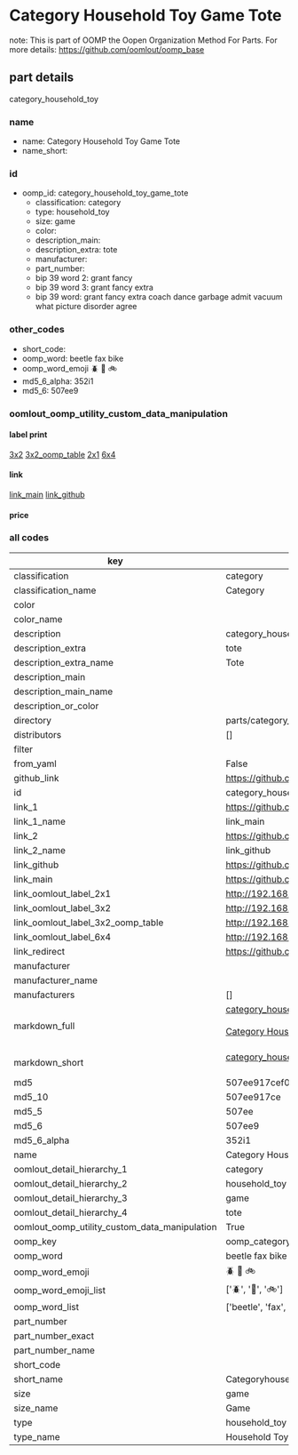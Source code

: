 # Category Household Toy Game Tote  

note: This is part of OOMP the Oopen Organization Method For Parts. For more details: https://github.com/oomlout/oomp_base

##  part details
  



category_household_toy



### name
* name: Category Household Toy Game Tote
* name_short: 
### id
* oomp_id: category_household_toy_game_tote
  * classification: category
  * type: household_toy
  * size: game
  * color: 
  * description_main: 
  * description_extra: tote
  * manufacturer: 
  * part_number: 
  * bip 39 word 2: grant fancy
  * bip 39 word 3: grant fancy extra
  * bip 39 word: grant fancy extra coach dance garbage admit vacuum what picture disorder agree

### other_codes
* short_code: 
* oomp_word: beetle fax bike
* oomp_word_emoji :beetle: :fax: :bike:
* md5_6_alpha: 352i1
* md5_6: 507ee9






### oomlout_oomp_utility_custom_data_manipulation
#### label print
[3x2](http://192.168.1.245:1112/?label=oomp%20352i1)
[3x2_oomp_table](http://192.168.1.108:1112/?label=oomp%20352i1)
[2x1](http://192.168.1.242:1112/?label=oomp%20352i1)
[6x4](http://192.168.1.55:1112/?label=oomp%20352i1)    

#### link

[link_main](https://github.com/oomlout/oomlout_oomp_version_1_messy/tree/main/parts/category_household_toy_game_tote) [link_github](https://github.com/oomlout/oomlout_oomp_version_1_messy/tree/main/parts/category_household_toy_game_tote)                             

#### price







### all codes 
| key | value |  
| --- | --- |  
| classification | category |  
| classification_name | Category |  
| color |  |  
| color_name |  |  
| description | category_household_toy |  
| description_extra | tote |  
| description_extra_name | Tote |  
| description_main |  |  
| description_main_name |  |  
| description_or_color |   |  
| directory | parts/category_household_toy_game_tote |  
| distributors | [] |  
| filter |  |  
| from_yaml | False |  
| github_link | https://github.com/oomlout/oomlout_oomp_part_src/tree/main/parts/category_household_toy_game_tote |  
| id | category_household_toy_game_tote |  
| link_1 | https://github.com/oomlout/oomlout_oomp_version_1_messy/tree/main/parts/category_household_toy_game_tote |  
| link_1_name | link_main |  
| link_2 | https://github.com/oomlout/oomlout_oomp_version_1_messy/tree/main/parts/category_household_toy_game_tote |  
| link_2_name | link_github |  
| link_github | https://github.com/oomlout/oomlout_oomp_version_1_messy/tree/main/parts/category_household_toy_game_tote |  
| link_main | https://github.com/oomlout/oomlout_oomp_version_1_messy/tree/main/parts/category_household_toy_game_tote |  
| link_oomlout_label_2x1 | http://192.168.1.242:1112/?label=oomp%20352i1 |  
| link_oomlout_label_3x2 | http://192.168.1.245:1112/?label=oomp%20352i1 |  
| link_oomlout_label_3x2_oomp_table | http://192.168.1.108:1112/?label=oomp%20352i1 |  
| link_oomlout_label_6x4 | http://192.168.1.55:1112/?label=oomp%20352i1 |  
| link_redirect | https://github.com/oomlout/oomlout_oomp_version_1_messy/tree/main/parts/category_household_toy_game_tote |  
| manufacturer |  |  
| manufacturer_name |  |  
| manufacturers | [] |  
| markdown_full | [category_household_toy_game_tote](none)<br>[](none)<br>[Category Household Toy Game Tote](none)<br><br> |  
| markdown_short | [category_household_toy_game_tote](none)<br><br> |  
| md5 | 507ee917cef080757e1ba2caa214bb2d |  
| md5_10 | 507ee917ce |  
| md5_5 | 507ee |  
| md5_6 | 507ee9 |  
| md5_6_alpha | 352i1 |  
| name | Category Household Toy Game Tote |  
| oomlout_detail_hierarchy_1 | category |  
| oomlout_detail_hierarchy_2 | household_toy |  
| oomlout_detail_hierarchy_3 | game |  
| oomlout_detail_hierarchy_4 | tote |  
| oomlout_oomp_utility_custom_data_manipulation | True |  
| oomp_key | oomp_category_household_toy_game_tote |  
| oomp_word | beetle fax bike |  
| oomp_word_emoji | :beetle: :fax: :bike: |  
| oomp_word_emoji_list | [':beetle:', ':fax:', ':bike:'] |  
| oomp_word_list | ['beetle', 'fax', 'bike'] |  
| part_number |  |  
| part_number_exact |  |  
| part_number_name |  |  
| short_code |  |  
| short_name | Categoryhouseholdtoy |  
| size | game |  
| size_name | Game |  
| type | household_toy |  
| type_name | Household Toy |  
